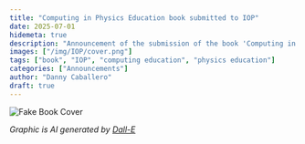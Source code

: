 ```yaml
---
title: "Computing in Physics Education book submitted to IOP"
date: 2025-07-01
hidemeta: true
description: "Announcement of the submission of the book 'Computing in Physics Education' to Institute of Physics Publishing."
images: ["/img/IOP/cover.png"]
tags: ["book", "IOP", "computing education", "physics education"]
categories: ["Announcements"]
author: "Danny Caballero"
draft: true
---
```


![Fake Book Cover](/img/IOP/cover.png)

*Graphic is AI generated by [Dall-E](https://openai.com/dall-e/)*